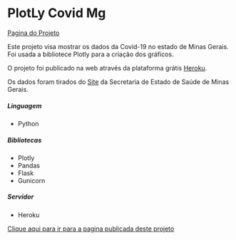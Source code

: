 # PlotLy Covid Mg

[Pagina do Projeto](https://covid-mg.herokuapp.com/)

Este projeto visa mostrar os dados da Covid-19 no estado de Minas Gerais.
Foi usada a bibliotece Plotly para a criação dos gráficos.

O projeto foi publicado na web através da plataforma grátis [Heroku](https://www.heroku.com/).

Os dados foram tirados do [Site](http://coronavirus.saude.mg.gov.br/painel) da Secretaria de Estado de Saúde de Minas Gerais. 


##### Linguagem
- Python

##### Bibliotecas
- Plotly
- Pandas
- Flask
- Gunicorn 

##### Servidor
- Heroku

[Clique aqui para ir para a pagina publicada deste projeto](https://covid-mg.herokuapp.com/)